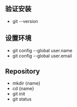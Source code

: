 ## 验证安装
- git --version
## 设置环境
- git config --global user.name
- git config --global user.email
## Repository
- mkdir {name}
- cd {name}
- git init
- git status